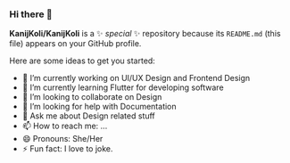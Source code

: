 ### Hi there 👋

**KanijKoli/KanijKoli** is a ✨ _special_ ✨ repository because its `README.md` (this file) appears on your GitHub profile.

Here are some ideas to get you started:

- 🔭 I’m currently working on UI/UX Design and Frontend Design
- 🌱 I’m currently learning Flutter for developing software
- 👯 I’m looking to collaborate on Design
- 🤔 I’m looking for help with Documentation
- 💬 Ask me about Design related stuff
- 📫 How to reach me: ...
- 😄 Pronouns: She/Her
- ⚡ Fun fact: I love to joke.
